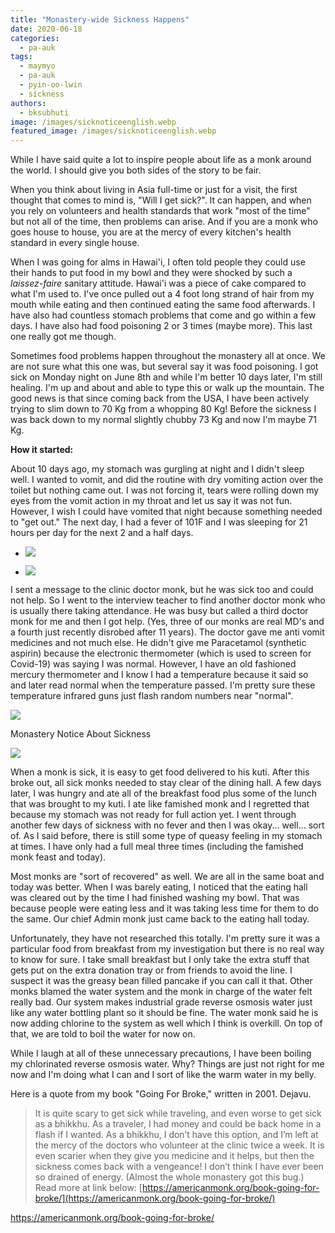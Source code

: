 ```yaml
---
title: "Monastery-wide Sickness Happens"
date: 2020-06-18
categories: 
  - pa-auk
tags: 
  - maymyo
  - pa-auk
  - pyin-oo-lwin
  - sickness
authors: 
  - bksubhuti
image: /images/sicknoticeenglish.webp
featured_image: /images/sicknoticeenglish.webp
---
```


While I have said quite a lot to inspire people about life as a monk around the world. I should give you both sides of the story to be fair.

When you think about living in Asia full-time or just for a visit, the first thought that comes to mind is, "Will I get sick?". It can happen, and when you rely on volunteers and health standards that work "most of the time" but not all of the time, then problems can arise. And if you are a monk who goes house to house, you are at the mercy of every kitchen's health standard in every single house.

When I was going for alms in Hawai'i, I often told people they could use their hands to put food in my bowl and they were shocked by such a _laissez-faire_ sanitary attitude. Hawai'i was a piece of cake compared to what I'm used to. I've once pulled out a 4 foot long strand of hair from my mouth while eating and then continued eating the same food afterwards. I have also had countless stomach problems that come and go within a few days. I have also had food poisoning 2 or 3 times (maybe more). This last one really got me though.

Sometimes food problems happen throughout the monastery all at once. We are not sure what this one was, but several say it was food poisoning. I got sick on Monday night on June 8th and while I'm better 10 days later, I'm still healing. I'm up and about and able to type this or walk up the mountain. The good news is that since coming back from the USA, I have been actively trying to slim down to 70 Kg from a whopping 80 Kg! Before the sickness I was back down to my normal slightly chubby 73 Kg and now I'm maybe 71 Kg.

**How it started:**

About 10 days ago, my stomach was gurgling at night and I didn't sleep well. I wanted to vomit, and did the routine with dry vomiting action over the toilet but nothing came out. I was not forcing it, tears were rolling down my eyes from the vomit action in my throat and let us say it was not fun. However, I wish I could have vomited that night because something needed to "get out." The next day, I had a fever of 101F and I was sleeping for 21 hours per day for the next 2 and a half days.

- ![](/images/temp1-rotated.webp)
    
- ![](/images/temp2-rotated.webp)
    

I sent a message to the clinic doctor monk, but he was sick too and could not help. So I went to the interview teacher to find another doctor monk who is usually there taking attendance. He was busy but called a third doctor monk for me and then I got help. (Yes, three of our monks are real MD's and a fourth just recently disrobed after 11 years). The doctor gave me anti vomit medicines and not much else. He didn't give me Paracetamol (synthetic aspirin) because the electronic thermometer (which is used to screen for Covid-19) was saying I was normal. However, I have an old fashioned mercury thermometer and I know I had a temperature because it said so and later read normal when the temperature passed. I'm pretty sure these temperature infrared guns just flash random numbers near "normal".

![](/images/sicknoticeenglish-768x1024.webp)

Monastery Notice About Sickness

![](/images/sicknoticeburmese-768x1024.webp)

When a monk is sick, it is easy to get food delivered to his kuti. After this broke out, all sick monks needed to stay clear of the dining hall. A few days later, I was hungry and ate all of the breakfast food plus some of the lunch that was brought to my kuti. I ate like famished monk and I regretted that because my stomach was not ready for full action yet. I went through another few days of sickness with no fever and then I was okay... well... sort of. As I said before, there is still some type of queasy feeling in my stomach at times. I have only had a full meal three times (including the famished monk feast and today).

Most monks are "sort of recovered" as well. We are all in the same boat and today was better. When I was barely eating, I noticed that the eating hall was cleared out by the time I had finished washing my bowl. That was because people were eating less and it was taking less time for them to do the same. Our chief Admin monk just came back to the eating hall today.

Unfortunately, they have not researched this totally. I'm pretty sure it was a particular food from breakfast from my investigation but there is no real way to know for sure. I take small breakfast but I only take the extra stuff that gets put on the extra donation tray or from friends to avoid the line. I suspect it was the greasy bean filled pancake if you can call it that. Other monks blamed the water system and the monk in charge of the water felt really bad. Our system makes industrial grade reverse osmosis water just like any water bottling plant so it should be fine. The water monk said he is now adding chlorine to the system as well which I think is overkill. On top of that, we are told to boil the water for now on.

While I laugh at all of these unnecessary precautions, I have been boiling my chlorinated reverse osmosis water. Why? Things are just not right for me now and I'm doing what I can and I sort of like the warm water in my belly.

Here is a quote from my book "Going For Broke," written in 2001. Dejavu.

> It is quite scary to get sick while traveling, and even worse to get sick as a bhikkhu. As a traveler, I had money and could be back home in a flash if I wanted. As a bhikkhu, I don’t have this option, and I’m left at the mercy of the doctors who volunteer at the clinic twice a week. It is even scarier when they give you medicine and it helps, but then the sickness comes back with a vengeance! I don’t think I have ever been so drained of energy. (Almost the whole monastery got this bug.) Read more at link below: [https://americanmonk.org/book-going-for-broke/](https://americanmonk.org/book-going-for-broke/)  

https://americanmonk.org/book-going-for-broke/